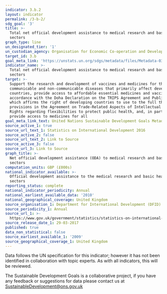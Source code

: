 ```yaml
---
indicator: 3.b.2
layout: indicator
permalink: /3-b-2/
sdg_goal: '3'
title: >-
  Total net official development assistance to medical research and basic health
  sectors
graph_type: line
un_designated_tier: '1'
un_custodian_agency: Organisation for Economic Co-operation and Development (OECD)
target_id: 3.b
goal_meta_link: 'https://unstats.un.org/sdgs/metadata/files/Metadata-03-0B-02.pdf'
indicator_name: >-
  Total net official development assistance to medical research and basic health
  sectors
target: >-
  Support the research and development of vaccines and medicines for the
  communicable and non‑communicable diseases that primarily affect developing
  countries, provide access to affordable essential medicines and vaccines, in
  accordance with the Doha Declaration on the TRIPS Agreement and Public Health,
  which affirms the right of developing countries to use to the full the
  provisions in the Agreement on Trade-Related Aspects of Intellectual Property
  Rights regarding flexibilities to protect public health, and, in particular,
  provide access to medicines for all
goal_meta_link_text: United Nations Sustainable Development Goals Metadata (PDF 211 KB)
source_active_1: true
source_url_text_1: Statistics on International Development 2016
source_active_2: false
source_url_text_2: Link to Source
source_active_3: false
source_url_3: Link to Source
graph_title: >-
  Net official development assistance (ODA) to medical research and basic health
  sectors
computation_units: GBP (£000s)
national_indicator_available: >-
  Official development assistance to the medical research and basic health
  sectors
reporting_status: complete
national_indicator_periodicity: Annual
national_earliest_available_data: '2010'
national_geographical_coverage: United Kingdom
source_organisation_1: Department for International Development (DFID)
source_periodicity_1: Annual
source_url_1: >-
  https://www.gov.uk/government/statistics/statistics-on-international-development-2016
source_release_date_1: 29-03-2017
published: true
data_non_statistical: false
source_earliest_available_1: '2009'
source_geographical_coverage_1: United Kingdom
---
```

Data follows the UN specification for this indicator; however it has not been identified in collaboration with topic experts. As with all indicators, this will be reviewed.

The Sustainable Development Goals is a collaborative project, if you have any feedback or suggestions for data please contact us at <SustainableDevelopment@ons.gov.uk>

